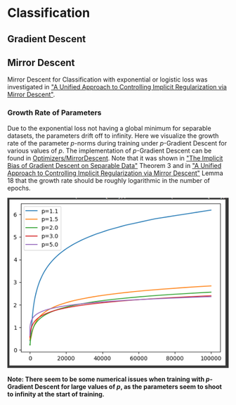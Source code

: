 # Classification 
## Gradient Descent 

## Mirror Descent 
Mirror Descent for Classification with exponential or logistic loss was investigated in ["A Unified Approach to Controlling Implicit Regularization via Mirror Descent"](https://arxiv.org/pdf/2306.13853v1.pdf). 
### Growth Rate of Parameters  
Due to the exponential loss not having a global minimum for separable datasets, the parameters drift off to infinity. 
Here we visualize the growth rate of the parameter $p$-norms during training under $p$-Gradient Descent for various values of $p$. The implementation of $p$-Gradient Descent can be found in [Optimizers/MirrorDescent](https://github.com/fekonrad/Implicit-Bias/blob/main/Optimizers/MirrorDescent.py).
Note that it was shown in ["The Implicit Bias of Gradient Descent on Separable Data"](https://arxiv.org/pdf/1710.10345.pdf) Theorem 3 and in ["A Unified Approach to Controlling Implicit Regularization via Mirror Descent"](https://arxiv.org/pdf/2306.13853v1.pdf)
Lemma 18 that the growth rate should be roughly logarithmic in the number of epochs. 

![](/Figures/ParameterGrowthLinearModel.png)

**Note: There seem to be some numerical issues when training with $p$-Gradient Descent for large values of $p$, as the parameters seem to shoot to infinity at the start of training.** 
